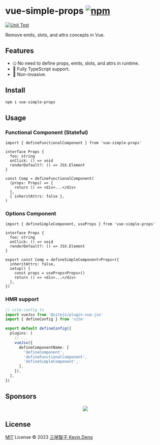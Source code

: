 # vue-simple-props [![npm](https://img.shields.io/npm/v/vue-simple-props.svg)](https://npmjs.com/package/vue-simple-props)

[![Unit Test](https://github.com/sxzz/vue-simple-props/actions/workflows/unit-test.yml/badge.svg)](https://github.com/sxzz/vue-simple-props/actions/workflows/unit-test.yml)

Remove emits, slots, and attrs concepts in Vue.

## Features

- 🤐 No need to define props, emits, slots, and attrs in runtime.
- 🦾 Fully TypeScript support.
- 👾 Non-invasive.

## Install

```bash
npm i vue-simple-props
```

## Usage

### Functional Component (Stateful)

```tsx
import { defineFunctionalComponent } from 'vue-simple-props'

interface Props {
  foo: string
  onClick: () => void
  renderDefault?: () => JSX.Element
}

const Comp = defineFunctionalComponent(
  (props: Props) => {
    return () => <div>...</div>
  },
  { inheritAttrs: false },
)
```

### Options Component

```tsx
import { defineSimpleComponent, useProps } from 'vue-simple-props'

interface Props {
  foo: string
  onClick: () => void
  renderDefault?: () => JSX.Element
}

export const Comp = defineSimpleComponent<Props>({
  inheritAttrs: false,
  setup() {
    const props = useProps<Props>()
    return () => <div>...</div>
  },
})
```

### HMR support

```ts
// vite.config.ts
import vueJsx from '@vitejs/plugin-vue-jsx'
import { defineConfig } from 'vite'

export default defineConfig({
  plugins: [
    // ...
    vueJsx({
      defineComponentName: [
        'defineComponent',
        'defineFunctionalComponent',
        'defineSimpleComponent',
      ],
    }),
  ],
})
```

## Sponsors

<p align="center">
  <a href="https://cdn.jsdelivr.net/gh/sxzz/sponsors/sponsors.svg">
    <img src='https://cdn.jsdelivr.net/gh/sxzz/sponsors/sponsors.svg'/>
  </a>
</p>

## License

[MIT](./LICENSE) License © 2023 [三咲智子 Kevin Deng](https://github.com/sxzz)
